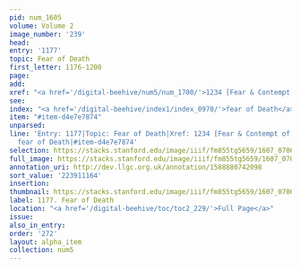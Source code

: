 ```yaml
---
pid: num_1605
volume: Volume 2
image_number: '239'
head:
entry: '1177'
topic: Fear of Death
first_letter: 1176-1200
page:
add:
xref: "<a href='/digital-beehive/num5/num_1700/'>1234 [Fear & Contempt of Death]</a>"
see:
index: "<a href='/digital-beehive/index1/index_0970/'>fear of Death</a>"
item: "#item-d4e7e7874"
unparsed:
line: 'Entry: 1177|Topic: Fear of Death|Xref: 1234 [Fear & Contempt of Death]|Index:
  fear of Death|#item-d4e7e7874'
selection: https://stacks.stanford.edu/image/iiif/fm855tg5659/1607_0706/420,1164,2881,1050/full/0/default.jpg
full_image: https://stacks.stanford.edu/image/iiif/fm855tg5659/1607_0706/full/full/0/default.jpg
annotation_uri: http://dev.llgc.org.uk/annotation/1588880742098
sort_value: '223911164'
insertion:
thumbnail: https://stacks.stanford.edu/image/iiif/fm855tg5659/1607_0706/420,1164,600,180/250,/0/default.jpg
label: 1177. Fear of Death
location: "<a href='/digital-beehive/toc/toc2_229/'>Full Page</a>"
issue:
also_in_entry:
order: '272'
layout: alpha_item
collection: num5
---
```

